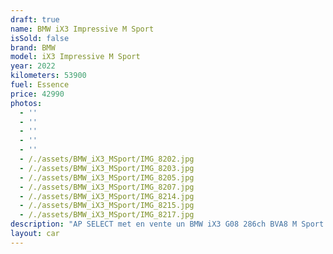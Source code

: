 ```yaml
---
draft: true
name: BMW iX3 Impressive M Sport
isSold: false
brand: BMW
model: iX3 Impressive M Sport
year: 2022
kilometers: 53900
fuel: Essence
price: 42990
photos:
  - ''
  - ''
  - ''
  - ''
  - ''
  - /./assets/BMW_iX3_MSport/IMG_8202.jpg
  - /./assets/BMW_iX3_MSport/IMG_8203.jpg
  - /./assets/BMW_iX3_MSport/IMG_8205.jpg
  - /./assets/BMW_iX3_MSport/IMG_8207.jpg
  - /./assets/BMW_iX3_MSport/IMG_8214.jpg
  - /./assets/BMW_iX3_MSport/IMG_8215.jpg
  - /./assets/BMW_iX3_MSport/IMG_8217.jpg
description: "AP SELECT met en vente un BMW iX3 G08 286ch BVA8 M Sport Impressive.\n\nModèle du 04/2022 avec 53 900km.\n\nCouleur Sophisto grau métal, intérieur Cuir étendu individual merino noir.\n\nVéhicule origine France \U0001F1EB\U0001F1F7 de première main.\n\nVendu avec une garantie 6 mois complète.\n\nLe véhicule est en parfait état avec historique complet BMW.\n\nService BMW a jour.\n\nÉquipements et options :\n- Pack M Sport intérieur / extérieur\n- Pack Impressive\n- Toit panoramique\n- Crochet d’attelage électrique\n- Boîte Automatique BVA8\n- BMW Live Cockpit Navigation Pro\n- Châssis ///M Sport\n- Suspensions adaptatives Select Drive M.\n- Direction direct Drive\n- Affichage tête haute HUD\n- Pack Innovation\n- Pack Confort\n- Pack technologie +\n- Accès conf Keyless\n- Pack conduite + avec régulateur adaptatif\n- Sélecteur de mode de conduite - (3 modes) ECO PRO, Comfort, Sport\n- Système son Harman Kardon\n- Caméra de recul 360\n- Park assist\n- Régulateur de vitesse actif ACC+\n- Coffre ouverture électrique\n- Affichage tête haute HUD\n- Intérieur Cuir entendu complet\n- Volant ///M trois branches\n- Jantes 20\" style 890M noires à rayons doubles\n- Sièges ADVANCED électrique et chauffants\n- Volant chauffant\n- Phares Advanced Full LED\n- Vitres avec protection contre la chaleur et le soleil\n- Controle automatique des feux de route\n- Parc distance contrôle PDC avant et arrière\n- Interface Bluetooth avec fonction streaming audio\n- Connected Drive\n- Connexion Ipod et USB\n- Volant sport multifonctions\n- Affichage multifonctions plus\n- Climatisation\n- Éclairage et essuie-glaces automatique\n- Rétroviseurs int / ext Electrochrome\n- Éclairage d ambiance\n\nDisponible et visible sur RDV pour acheteur sérieux.\n\nPossibilité d'une garantie 3, 6 ou 12 mois en supplément.\n\nRéalisation des démarches d'immatriculation.\n\nAP SELECT c'est des solutions de courtage et conciergerie sur mesure pour profiter librement de sa passion et de son patrimoine.\n\nPrenez le volant, AP SELECT s'occupe du reste."
layout: car
---
```


